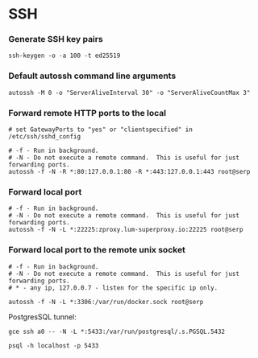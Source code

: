 # SSH

### Generate SSH key pairs

```shell
ssh-keygen -o -a 100 -t ed25519
```

### Default autossh command line arguments

```shell
autossh -M 0 -o "ServerAliveInterval 30" -o "ServerAliveCountMax 3"
```

### Forward remote HTTP ports to the local

```shell
# set GatewayPorts to "yes" or "clientspecified" in /etc/ssh/sshd_config

# -f - Run in background.
# -N - Do not execute a remote command.  This is useful for just forwarding ports.
autossh -f -N -R *:80:127.0.0.1:80 -R *:443:127.0.0.1:443 root@serp
```

### Forward local port

```shell
# -f - Run in background.
# -N - Do not execute a remote command.  This is useful for just forwarding ports.
autossh -f -N -L *:22225:zproxy.lum-superproxy.io:22225 root@serp
```

### Forward local port to the remote unix socket

```shell
# -f - Run in background.
# -N - Do not execute a remote command.  This is useful for just forwarding ports.
# * - any ip, 127.0.0.7 - listen for the specific ip only.

autossh -f -N -L *:3306:/var/run/docker.sock root@serp
```

PostgresSQL tunnel:

```shell
gce ssh a0 -- -N -L *:5433:/var/run/postgresql/.s.PGSQL.5432

psql -h localhost -p 5433
```
